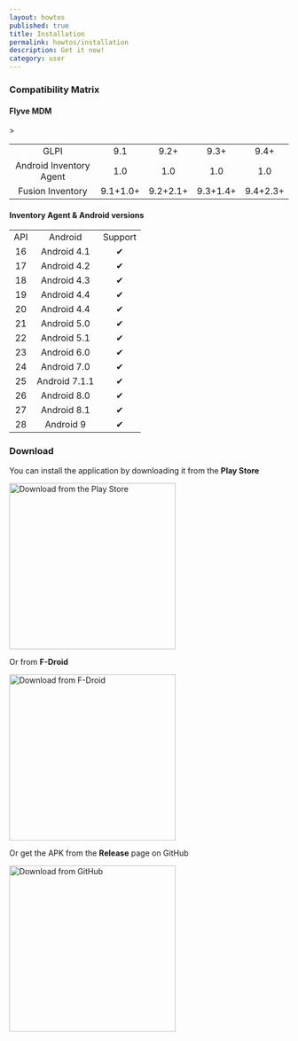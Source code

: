 ```yaml
---
layout: howtos
published: true
title: Installation
permalink: howtos/installation
description: Get it now!
category: user
---
```


### Compatibility Matrix

#### Flyve MDM

<table class="zebra-table">
    <tr>
        <td align="center">GLPI</td>
        <td align="center">9.1</td>
        <td align="center">9.2+</td>
        <td align="center">9.3+</td>
        <td align="center">9.4+</td>
    </tr>
    <tr>
        <td align="center">Android Inventory Agent</td>
        <td align="center">1.0</td>
        <td align="center">1.0</td>
        <td align="center">1.0</td>
        <td align="center">1.0</td>
    </tr>
    <tr>
        <td align="center">Fusion Inventory</td>
        <td align="center">9.1+1.0+</td>
        <td align="center">9.2+2.1+</td>
        <td align="center">9.3+1.4+</td>
        <td align="center">9.4+2.3+</td>>
    </tr>
</table>

#### Inventory Agent & Android versions

<table class="zebra-table">
    <tr>
        <td align="center">API</td>
        <td align="center">Android</td>
        <td align="center">Support</td>
    </tr>
    <tr>
        <td align="center">16</td>
        <td align="center">Android 4.1</td>
        <td align="center">✔︎</td>
    </tr>
    <tr>
        <td align="center">17</td>
        <td align="center">Android 4.2</td>
        <td align="center">✔︎</td>
    </tr>
    <tr>
        <td align="center">18</td>
        <td align="center">Android 4.3</td>
        <td align="center">✔︎</td>
    </tr>
    <tr>
        <td align="center">19</td>
        <td align="center">Android 4.4</td>
        <td align="center">✔︎</td>
    </tr>
    <tr>
        <td align="center">20</td>
        <td align="center">Android 4.4</td>
        <td align="center">✔︎</td>
    </tr>
    <tr>
        <td align="center">21</td>
        <td align="center">Android 5.0</td>
        <td align="center">✔︎</td>
    </tr>
    <tr>
        <td align="center">22</td>
        <td align="center">Android 5.1</td>
        <td align="center">✔︎</td>
    </tr>
    <tr>
        <td align="center">23</td>
        <td align="center">Android 6.0</td>
        <td align="center">✔︎</td>
    </tr>
    <tr>
        <td align="center">24</td>
        <td align="center">Android 7.0</td>
        <td align="center">✔︎</td>
    </tr>
    <tr>
        <td align="center">25</td>
        <td align="center">Android 7.1.1</td>
        <td align="center">✔︎</td>
    </tr>
    <tr>
        <td align="center">26</td>
        <td align="center">Android 8.0</td>
        <td align="center">✔︎</td>
    </tr>
    <tr>
        <td align="center">27</td>
        <td align="center">Android 8.1</td>
        <td align="center">✔︎</td>
    </tr>
    <tr>
        <td align="center">28</td>
        <td align="center">Android 9</td>
        <td align="center">✔︎</td>
    </tr>
</table>

### Download

You can install the application by downloading it from the **Play Store**

<a href="https://play.google.com/store/apps/details?id=org.glpi.inventory.agent" target="blank"><img src="https://user-images.githubusercontent.com/663460/26973322-4ddf78a4-4d16-11e7-8b58-4c03b4bc2490.png" alt="Download from the Play Store" width="300px"></a>

Or from **F-Droid**

<a href="https://f-droid.org/packages/org.glpi.inventory.agent/" target="blank"><img src="https://camo.githubusercontent.com/f9574a79e3fe61202392c44e55f0bdab261a9561/68747470733a2f2f662d64726f69642e6f72672f62616467652f6765742d69742d6f6e2e706e67" alt="Download from F-Droid" width="300px"></a>

Or get the APK from the **Release** page on GitHub

<a href="https://github.com/glpi-project/android-inventory-agent/releases" target="blank"><img src="https://user-images.githubusercontent.com/663460/26973090-f8fdc986-4d14-11e7-995a-e7c5e79ed925.png" alt="Download from GitHub" width="300px"></a>
